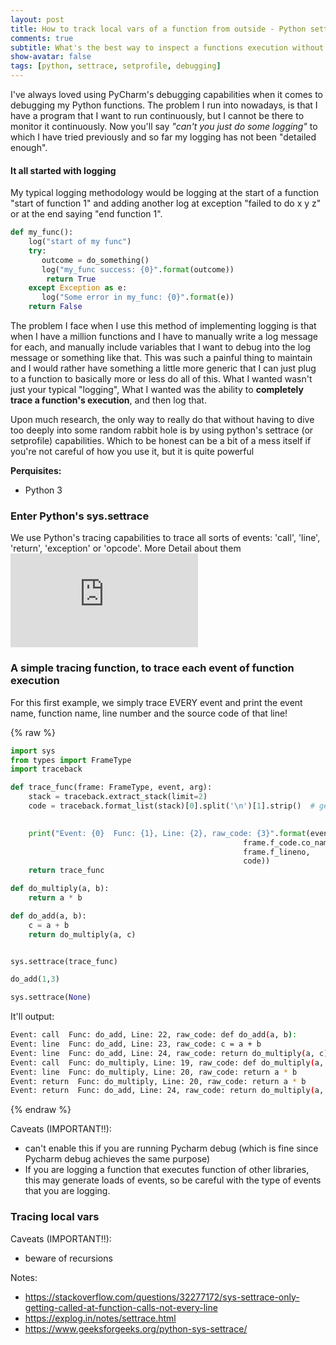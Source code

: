```yaml
---
layout: post
title: How to track local vars of a function from outside - Python settrace & setprofile
comments: true
subtitle: What's the best way to inspect a functions execution without modifying the function itself
show-avatar: false
tags: [python, settrace, setprofile, debugging]
---
```


I've always loved using PyCharm's debugging capabilities when it comes to debugging my Python functions. The problem I run into nowadays, is that I have a program that I want to run continuously, but I cannot be there to monitor it continuously. Now you'll say *"can't you just do some logging"* to which I have tried previously and so far my logging has not been "detailed enough".

#### It all started with logging

My typical logging methodology would be logging at the start of a function "start of function 1" and adding another log at exception "failed to do x y z" or at the end saying "end function 1".

```python
def my_func():
    log("start of my func")
    try:
       outcome = do_something()
       log("my_func success: {0}".format(outcome))
        return True
    except Exception as e:
       log("Some error in my_func: {0}".format(e))
    return False
```

The problem I face when I use this method of implementing logging is that when I have a million functions and I have to manually write a log message for each, and manually include variables that I want to debug into the log message or something like that. This was such a painful thing to maintain and I would rather have something a little more generic that I can just plug to a function to basically more or less do all of this. What I wanted wasn't just your typical "logging", What I wanted was the ability to **completely trace a function's execution**, and then log that.

Upon much research, the only way to really do that without having to dive too deeply into some random rabbit hole is by using python's settrace (or setprofile) capabilities. Which to be honest can be a bit of a mess itself if you're not careful of how you use it, but it is quite powerful

**Perquisites:**

- Python 3

### Enter Python's sys.settrace

We use Python's tracing capabilities to trace all sorts of events: 'call', 'line', 'return', 'exception' or 'opcode'. More Detail about them ![here](https://docs.python.org/3/library/sys.html#sys.settrace)

### A simple tracing function, to trace each event of function execution

For this first example, we simply trace EVERY event and print the event name, function name, line number and the source code of that line!

{% raw %}
```python
import sys
from types import FrameType
import traceback

def trace_func(frame: FrameType, event, arg):
    stack = traceback.extract_stack(limit=2)
    code = traceback.format_list(stack)[0].split('\n')[1].strip()  # gets the source code of the line

    
    print("Event: {0}  Func: {1}, Line: {2}, raw_code: {3}".format(event, 
                                                    frame.f_code.co_name,
                                                    frame.f_lineno,
                                                    code))
    return trace_func

def do_multiply(a, b):
    return a * b

def do_add(a, b):
    c = a + b
    return do_multiply(a, c)


sys.settrace(trace_func)

do_add(1,3)

sys.settrace(None)
```

It'll output:

```bash
Event: call  Func: do_add, Line: 22, raw_code: def do_add(a, b):
Event: line  Func: do_add, Line: 23, raw_code: c = a + b
Event: line  Func: do_add, Line: 24, raw_code: return do_multiply(a, c)
Event: call  Func: do_multiply, Line: 19, raw_code: def do_multiply(a, b):
Event: line  Func: do_multiply, Line: 20, raw_code: return a * b
Event: return  Func: do_multiply, Line: 20, raw_code: return a * b
Event: return  Func: do_add, Line: 24, raw_code: return do_multiply(a, c)
```
{% endraw %}

Caveats (IMPORTANT!!):

- can't enable this if you are running Pycharm debug (which is fine since Pycharm debug achieves the same purpose)
- If you are logging a function that executes function of other libraries, this may generate loads of events, so be careful with the type of events that you are logging.

### Tracing local vars

Caveats (IMPORTANT!!):

- beware of recursions

Notes:
- https://stackoverflow.com/questions/32277172/sys-settrace-only-getting-called-at-function-calls-not-every-line
- https://explog.in/notes/settrace.html
- https://www.geeksforgeeks.org/python-sys-settrace/